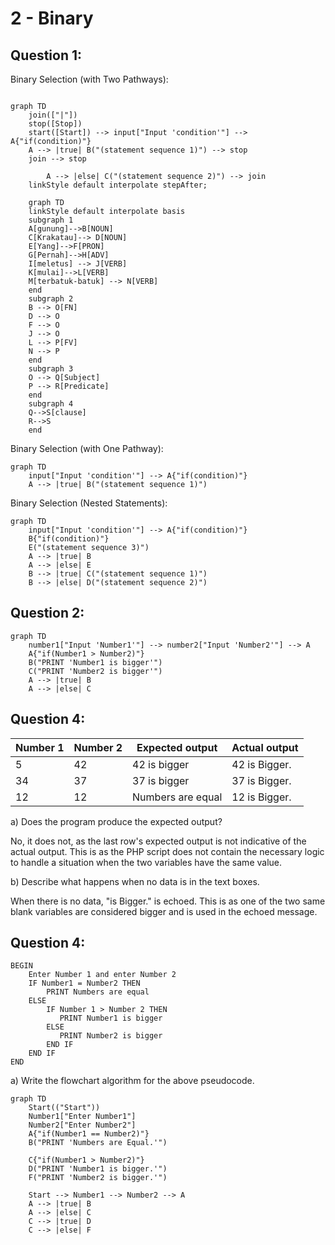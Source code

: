 # 2 - Binary

## Question 1:

Binary Selection (with Two Pathways):

```mermaid

graph TD
    join(["|"])
    stop([Stop])
    start([Start]) --> input["Input 'condition'"] --> A{"if(condition)"} 
    A --> |true| B("(statement sequence 1)") --> stop
    join --> stop

        A --> |else| C("(statement sequence 2)") --> join
    linkStyle default interpolate stepAfter;   
```

```mermaid
    graph TD
    linkStyle default interpolate basis
    subgraph 1
    A[gunung]-->B[NOUN]
    C[Krakatau]--> D[NOUN]
    E[Yang]-->F[PRON]
    G[Pernah]-->H[ADV]
    I[meletus] --> J[VERB]
    K[mulai]-->L[VERB]
    M[terbatuk-batuk] --> N[VERB]
    end
    subgraph 2
    B --> O[FN]
    D --> O
    F --> O
    J --> O
    L --> P[FV]
    N --> P
    end
    subgraph 3
    O --> Q[Subject]
    P --> R[Predicate]
    end
    subgraph 4
    Q-->S[clause]
    R-->S
    end
```
    

Binary Selection (with One Pathway):

```mermaid
graph TD
    input["Input 'condition'"] --> A{"if(condition)"} 
    A --> |true| B("(statement sequence 1)")
```

Binary Selection (Nested Statements):

```mermaid
graph TD
    input["Input 'condition'"] --> A{"if(condition)"}
    B{"if(condition)"}
    E("(statement sequence 3)")
    A --> |true| B
    A --> |else| E
    B --> |true| C("(statement sequence 1)")
    B --> |else| D("(statement sequence 2)")
```



## Question 2:

```mermaid
graph TD
	number1["Input 'Number1'"] --> number2["Input 'Number2'"] --> A
    A{"if(Number1 > Number2)"}
    B("PRINT 'Number1 is bigger'")
    C("PRINT 'Number2 is bigger'")
    A --> |true| B
    A --> |else| C
```

## Question 4:

| **Number  1** | **Number 2** | **Expected output** | **Actual output** |
| ------------- | ------------ | ------------------- | ----------------- |
| 5             | 42           | 42 is bigger        | 42 is Bigger.     |
| 34            | 37           | 37 is bigger        | 37 is Bigger.     |
| 12            | 12           | Numbers are equal   | 12 is Bigger.     |

a) Does the program produce the expected output?

No, it does not, as the last row's expected output is not indicative of the actual output. This is as the PHP script does not contain the necessary logic to handle a situation when the two variables have the same value.



b) Describe what happens when no data is in the text boxes.

When there is no data, "is Bigger." is echoed. This is as one of the two same blank variables are considered bigger and is used in the echoed message.



## Question 4:

```pseudocode
BEGIN
    Enter Number 1 and enter Number 2
    IF Number1 = Number2 THEN
        PRINT Numbers are equal
    ELSE
        IF Number 1 > Number 2 THEN
           PRINT Number1 is bigger
        ELSE
           PRINT Number2 is bigger
        END IF
    END IF
END
```

a)  Write the flowchart algorithm for the above pseudocode.

``` mermaid
graph TD
	Start(("Start"))
	Number1["Enter Number1"]
	Number2["Enter Number2"]
    A{"if(Number1 == Number2)"}
    B("PRINT 'Numbers are Equal.'")
    
    C{"if(Number1 > Number2)"}
    D("PRINT 'Number1 is bigger.'")
    F("PRINT 'Number2 is bigger.'")
    
    Start --> Number1 --> Number2 --> A
    A --> |true| B
    A --> |else| C
    C --> |true| D
    C --> |else| F
```




